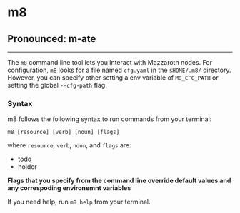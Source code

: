# m8 
## Pronounced: m-ate 
---

The `m8` command line tool lets you interact with Mazzaroth nodes. For configuration, `m8` looks for a file named `cfg.yaml` in the `$HOME/.m8/` directory. However, you can specify other setting a env variable of `M8_CFG_PATH` or setting the global `--cfg-path` flag.


### Syntax 

m8 follows the following syntax to run commands from your terminal: 

```
m8 [resource] [verb] [noun] [flags]
```

where `resource`, `verb`, `noun`, and `flags` are: 

- todo
- holder

**Flags that you specify from the command line override default values and any correspoding environemnt variables**

If you need help, run `m8 help` from your terminal.
